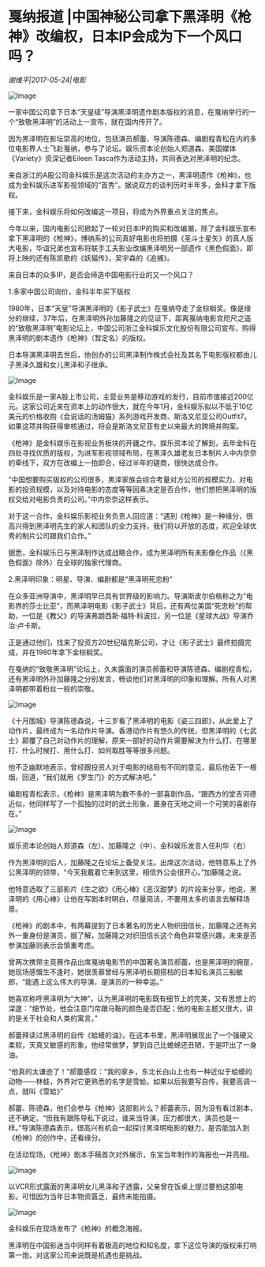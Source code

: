 # 戛纳报道 |中国神秘公司拿下黑泽明《枪神》改编权，日本IP会成为下一个风口吗？

*谢维平|2017-05-24|电影*

![Image](http://p3.pstatp.com/large/28890002184e4085cd54)

一家中国公司拿下日本“天皇级”导演黑泽明遗作剧本版权的消息，在戛纳举行的一个“致敬黑泽明”的活动上一宣布，就在国内传开了。

因为黑泽明在影坛崇高的地位，包括演员郝蕾、导演陈德森、编剧程青松在内的多位电影界人士飞赴戛纳，参与了论坛。娱乐资本论创始人郑道森、美国媒体《Variety》资深记者Eileen Tasca作为活动主持，共同表达对黑泽明的纪念。

来自浙江的A股公司金科娱乐是这次活动的主办方之一，黑泽明遗作《枪神》，也成为金科娱乐进军影视领域的“首秀”。据说双方的谈判历时半年多，金科才拿下版权。

接下来，金科娱乐将如何改编这一项目，将成为外界重点关注的焦点。

今年以来，国内电影公司掀起了一轮对日本IP的购买和改编潮，除了金科娱乐宣布拿下黑泽明的《枪神》，博纳系的公司真好电影也将拍摄《圣斗士星矢》的真人版大电影，华谊兄弟也宣布将联手工夫影业改编黑泽明另一部遗作《黑色假面》，即将上映的还有陈凯歌的《妖猫传》，吴宇森的《追捕》。

来自日本的众多IP，是否会缔造中国电影行业的又一个风口？

1.多家中国公司询价，金科半年买下版权

1980年，日本“天皇”导演黑泽明的《影子武士》在戛纳夺走了金棕榈奖。像是缘分的继续，37年后，在黑泽明外孙加藤隆之的见证下，距离戛纳电影宫咫尺之遥的“致敬黑泽明”电影论坛上，中国公司浙江金科娱乐文化股份有限公司宣布，购得黑泽明的剧本遗作《枪神》（暂定名）的版权。

日本导演黑泽明去世后，他创办的公司黑泽制作株式会社及其名下电影版权都由儿子黑泽久雄和女儿黑泽和子继承。

![Image](http://p1.pstatp.com/large/26f20003d42897a4f182)

金科娱乐是一家A股上市公司，主营业务是移动游戏的发行，目前市值接近200亿元。这家公司近来在资本上的动作很大，就在今年1月，金科娱乐拟以不低于10亿美元的价格收购《会说话的汤姆猫》系列游戏开发商、斯洛文尼亚公司Outfit7。如果这项并购获得审核通过，将会是斯洛文尼亚有史以来最大的跨境并购案。

《枪神》是金科娱乐在影视业务板块的开疆之作。娱乐资本论了解到，去年金科在四处寻找优质的版权，为进军影视领域布局，在黑泽久雄老友日本制片人中内奈奈的牵线下，双方在改编上一拍即合，经过半年的磋商，很快达成合作。

“中国想要购买版权的公司很多，黑泽家族会综合考量对方公司的规模实力，对电影的投资规模，以及对待电影的态度等等因素决定是否合作，他们想把黑泽明的版权交给对电影负责的公司。”中内奈奈这样表示。

对于这一合作，金科娱乐影视业务负责人回应道：“遇到《枪神》是一种缘分，很高兴得到黑泽明先生的家人和团队的全力支持，我们将以开放的态度，欢迎全球优秀的制片公司跟我们合作。”

据悉，金科娱乐已与黑泽制作达成战略合作，成为黑泽明所有未影像化作品（《黑色假面》除外）在全球的独家代理商。

2.黑泽明印象：明星、导演、编剧都是“黑泽明死忠粉”

在众多亚洲导演中，黑泽明早已具有世界级的影响力。导演斯皮尔伯格称之为“电影界的莎士比亚”，而黑泽明电影《影子武士》背后，还有两位美国“死忠粉”的帮助，一位是《教父》的导演弗朗西斯·福特·科波拉，另一位是《星球大战》导演乔治·卢卡斯。

正是通过他们，找来了投资方20世纪福克斯公司，才让《影子武士》最终拍摄完成，并在1980年拿下金棕榈奖。

在戛纳的“致敬黑泽明”论坛上，久未露面的演员郝蕾和导演陈德森、编剧程青松，还有黑泽明外孙加藤隆之分别发言，畅谈他们对黑泽明的印象和理解。所有人对黑泽明都带着粉丝一般的崇敬。

![Image](http://p1.pstatp.com/large/22cf0000a0375513fb48)

《十月围城》导演陈德森说，十三岁看了黑泽明的电影《姿三四郎》，从此爱上了动作片，最终成为一名动作片导演。香港动作片有悠久的传统，但黑泽明的《七武士》颠覆了自己对动作片的理解，原来一部好的动作片需要解决为什么打、在哪里打、什么时候打、用什么打、如何取胜等等很多问题。

他不乏幽默地表示，曾经跟投资人对于电影的结局有不同的意见，最后他丢下一根烟，回道，“我们就用《罗生门》的方式解决吧。”

编剧程青松表示，《枪神》是黑泽明为数不多的一部喜剧作品，“跟西方的堂吉诃德近似，他同样写了一个孤独的过时的武士形象，置身在天地之间一个可笑的喜剧存在。”

![Image](http://p3.pstatp.com/large/21330003718821eeae9f)

娱乐资本论创始人郑道森（左）、加藤隆之（中）、金科娱乐发言人任利华（右）

作为黑泽明的后人，加藤隆之在论坛上备受关注。出席这次活动，他特意系上了外公黑泽明的领带，“今天我戴着它来到这里，相信外公会很开心。”加藤隆之说。

他特意选取了三部影片《生之欲》《用心棒》《恶汉甜梦》的片段来分享，他说，黑泽明的《用心棒》让他在写剧本时明白，尽量简洁，不要用太多的语言去解释场景。

《枪神》的剧本中，有两幕提到了日本著名的历史人物织田信长，加藤隆之还有另外一重身份是演员，据了解，加藤隆之对织田信长这个角色非常感兴趣，未来是否参演加藤则表示会慎重考虑。

曾两次携带主竞赛作品出席戛纳电影节的中国著名演员郝蕾，也是黑泽明的拥趸，她现场感慨生不逢时，她很羡慕曾经与黑泽明长期搭档的日本知名演员三船敏郎，“能遇上这么伟大的导演，是演员的一种幸运。”

她喜欢称呼黑泽明为“大神”，认为黑泽明的电影既有细节上的完美，又有思想上的深邃：“细节处，他会注意门帘跟马鞍的颜色是否匹配；他的电影主题又很大，讲的是关于社会和人类的寓言。”

郝蕾拜读过黑泽明的自传《蛤蟆的油》，在这本书里，黑泽明展现出了一个强硬又柔软，天真又敏感的形象，他经常做梦，梦到自己比蟾蜍还丑陋，于是吓出了一身油。

“他真的太谦逊了！”郝蕾感叹：“我的家乡，东北长白山上也有一种近似于蛤蟆的动物——林蛙，外界对它更熟悉的名字是雪蛤。如果以后我要写自传，我要高调一点，就叫《雪蛤》”

郝蕾、陈德森，他们会参与《枪神》这部影片么？郝蕾表示，因为没有看过剧本，还不确定。“但我有跟陈导私下说过，谁来当导演，压力都很大，演员也是一样。”导演陈德森表示，很高兴有机会一起探讨黑泽明电影的魅力，是否能加入到《枪神》的创作中，还看缘分。

在活动现场，《枪神》剧本手稿首次对外展示，东宝当年制作的海报也一并亮相。

![Image](http://p3.pstatp.com/large/26ec0003ce4b0c29bc6b)

以VCR形式露面的黑泽明女儿黑泽和子透露，父亲曾在饭桌上提过要拍这部电影。可惜因为当年日本物资匮乏，最终未能拍摄。

![Image](http://p3.pstatp.com/large/26ec0003cdf9358a7e6d)

金科娱乐在现场发布了《枪神》的概念海报。

黑泽明在中国影迷当中同样有着极高的地位和知名度，拿下这位导演的版权来打响第一炮，对这家公司来说既是机遇也是挑战。

